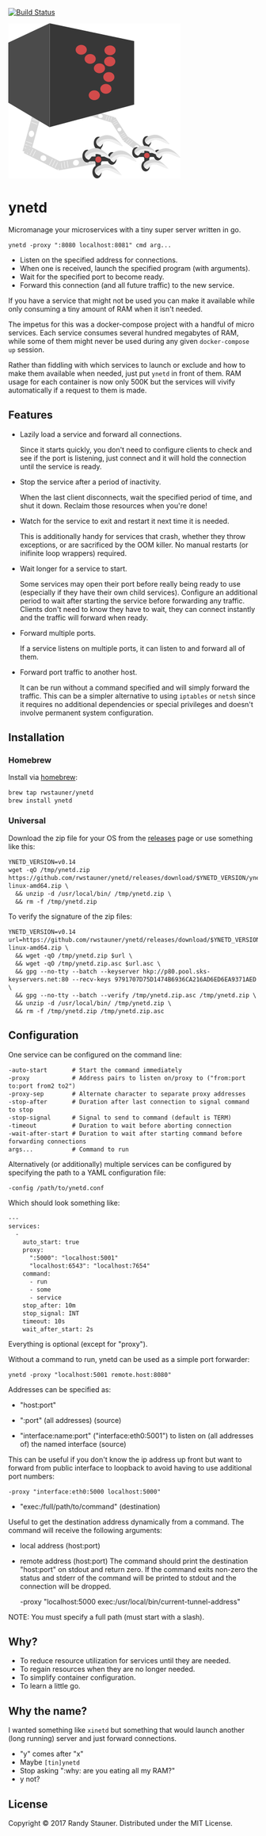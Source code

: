 [![Build Status](https://travis-ci.org/rwstauner/ynetd.svg?branch=master)](https://travis-ci.org/rwstauner/ynetd)

![micromanager](/micromanager.png)

# ynetd

Micromanage your microservices with a tiny super server written in go.

    ynetd -proxy ":8080 localhost:8081" cmd arg...

- Listen on the specified address for connections.
- When one is received, launch the specified program (with arguments).
- Wait for the specified port to become ready.
- Forward this connection (and all future traffic) to the new service.

If you have a service that might not be used
you can make it available while only consuming a tiny amount of RAM
when it isn't needed.

The impetus for this was a docker-compose project with a handful
of micro services.  Each service consumes several hundred megabytes
of RAM, while some of them might never be used during any given
`docker-compose up` session.

Rather than fiddling with which services to launch or exclude and how to make
them available when needed, just put `ynetd` in front of them.
RAM usage for each container is now only 500K but the services will vivify
automatically if a request to them is made.


## Features

- Lazily load a service and forward all connections.

  Since it starts quickly, you don't need to configure clients to check and see
  if the port is listening, just connect and it will hold the connection until
  the service is ready.

- Stop the service after a period of inactivity.

  When the last client disconnects, wait the specified period of time, and shut
  it down.  Reclaim those resources when you're done!

- Watch for the service to exit and restart it next time it is needed.

  This is additionally handy for services that crash,
  whether they throw exceptions, or are sacrificed by the OOM killer.
  No manual restarts (or inifinite loop wrappers) required.

- Wait longer for a service to start.

  Some services may open their port before really being ready to use
  (especially if they have their own child services).
  Configure an additional period to wait after starting the service before
  forwarding any traffic.
  Clients don't need to know they have to wait, they can connect instantly
  and the traffic will forward when ready.

- Forward multiple ports.

  If a service listens on multiple ports,
  it can listen to and forward all of them.

- Forward port traffic to another host.

  It can be run without a command specified and will simply forward the traffic.
  This can be a simpler alternative to using `iptables` or `netsh`
  since it requires no additional dependencies or special privileges and doesn't
  involve permanent system configuration.


## Installation

### Homebrew

Install via [homebrew](https://brew.sh):

    brew tap rwstauner/ynetd
    brew install ynetd

### Universal

Download the zip file for your OS from the [releases](https://github.com/rwstauner/ynetd/releases) page
or use something like this:

    YNETD_VERSION=v0.14
    wget -qO /tmp/ynetd.zip https://github.com/rwstauner/ynetd/releases/download/$YNETD_VERSION/ynetd-linux-amd64.zip \
      && unzip -d /usr/local/bin/ /tmp/ynetd.zip \
      && rm -f /tmp/ynetd.zip

To verify the signature of the zip files:

    YNETD_VERSION=v0.14
    url=https://github.com/rwstauner/ynetd/releases/download/$YNETD_VERSION/ynetd-linux-amd64.zip \
      && wget -qO /tmp/ynetd.zip $url \
      && wget -qO /tmp/ynetd.zip.asc $url.asc \
      && gpg --no-tty --batch --keyserver hkp://p80.pool.sks-keyservers.net:80 --recv-keys 9791707D75D1474B6936CA216AD6ED6EA9371AED \
      && gpg --no-tty --batch --verify /tmp/ynetd.zip.asc /tmp/ynetd.zip \
      && unzip -d /usr/local/bin/ /tmp/ynetd.zip \
      && rm -f /tmp/ynetd.zip /tmp/ynetd.zip.asc

## Configuration

One service can be configured on the command line:

    -auto-start       # Start the command immediately
    -proxy            # Address pairs to listen on/proxy to ("from:port to:port from2 to2")
    -proxy-sep        # Alternate character to separate proxy addresses
    -stop-after       # Duration after last connection to signal command to stop
    -stop-signal      # Signal to send to command (default is TERM)
    -timeout          # Duration to wait before aborting connection
    -wait-after-start # Duration to wait after starting command before forwarding connections
    args...           # Command to run

Alternatively (or additionally) multiple services
can be configured by specifying the path to a YAML configuration file:

    -config /path/to/ynetd.conf

Which should look something like:

    ---
    services:
      -
        auto_start: true
        proxy:
          ":5000": "localhost:5001"
          "localhost:6543": "localhost:7654"
        command:
          - run
          - some
          - service
        stop_after: 10m
        stop_signal: INT
        timeout: 10s
        wait_after_start: 2s

Everything is optional (except for "proxy").

Without a command to run, ynetd can be used as a simple port forwarder:

    ynetd -proxy "localhost:5001 remote.host:8080"

Addresses can be specified as:

- "host:port"

- ":port" (all addresses) (source)

- "interface:name:port" ("interface:eth0:5001") to listen on
(all addresses of) the named interface (source)

This can be useful if you don't know the ip address up front
but want to forward from public interface to loopback
to avoid having to use additional port numbers:

    -proxy "interface:eth0:5000 localhost:5000"

- "exec:/full/path/to/command" (destination)

Useful to get the destination address dynamically from a command.
The command will receive the following arguments:
- local address (host:port)
- remote address (host:port)
The command should print the destination "host:port" on stdout and return zero.
If the command exits non-zero the status and stderr of the command
will be printed to stdout and the connection will be dropped.

    -proxy "localhost:5000 exec:/usr/local/bin/current-tunnel-address"

NOTE: You must specify a full path (must start with a slash).


## Why?

- To reduce resource utilization for services until they are needed.
- To regain resources when they are no longer needed.
- To simplify container configuration.
- To learn a little go.

## Why the name?

I wanted something like `xinetd` but something that would launch
another (long running) server and just forward connections.

- "y" comes after "x"
- Maybe `[tin]ynetd`
- Stop asking ":why: are you eating all my RAM?"
- y not?

## License

Copyright © 2017 Randy Stauner.
Distributed under the MIT License.
